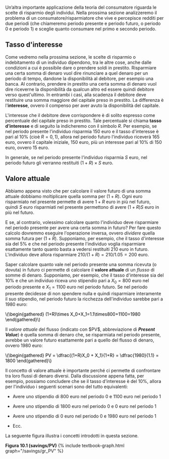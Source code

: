 


Un’altra importante applicazione della teoria del consumatore riguarda le scelte di risparmio degli individui. Nella prossima sezione analizzeremo il problema di un consumatore/risparmiatore che vive e percepisce redditi per due periodi (che chiameremo periodo presente e periodo futuro, o periodo 0 e periodo 1) e sceglie quanto consumare nel primo e secondo periodo.



<h2 id="SUBSEC_R">Tasso d'interesse</h2>

Come vedremo nella prossima sezione, le scelte di risparmio o indebitamento di un individuo dipendono, tra le altre cose, anche dalle condizioni a cui è possibile dare o prendere soldi in prestito. Risparmiare una certa somma di denaro vuol dire rinunciare a quel denaro per un periodo di tempo, dandone la disponibilità al debitore, per esempio una banca. Al contrario, prendere in prestito una certa somma di denaro vuol dire riceverne la disponibilità da qualcun altro ed essere quindi debitore verso quest'ultimo. In entrambi i casi, alla scadenza il debitore deve restituire una somma maggiore del capitale preso in prestito. La differenza è l'<b>interesse</b>, ovvero il compenso per aver avuto la disponibilità del capitale. 

L'interesse che il debitore deve corrispondere è di solito espresso come percentuale del capitale preso in prestito. Tale percentuale si chiama <b>tasso d’interesse</b> e di seguito la indicheremo con il simbolo $R$. Per esempio, se nel periodo presente l'individuo risparmia 150 euro e il tasso d'interesse è pari al 10% (cioè $R=0,1$), allora nel periodo futuro l'individuo riceverà 165 euro, ovvero il capitale iniziale, 150 euro, più un interesse pari al 10% di 150 euro, ovvero 15 euro.

In generale, se nel periodo presente l'individuo risparmia $S$ euro, nel periodo futuro gli verranno restituiti $(1+R)\times S$ euro.





<h2 id="SUBSEC_PV">Valore attuale</h2>

Abbiamo appena visto che per calcolare il valore futuro di una somma attuale dobbiamo moltiplicare quella somma per $(1+R)$. Ogni euro risparmiato nel presente permette di avere $1+R$ euro in più nel futuro, quindi $S$ euro risparmiati nel presente permettono di avere $(1+R)S$ euro in più nel futuro.

E se, al contrario, volessimo calcolare quanto l'individuo deve risparmiare nel periodo presente per avere una certa somma in futuro? Per fare questo calcolo dovremmo eseguire l'operazione inversa, ovvero <i>dividere</i> quella somma futura per $(1+R)$. Supponiamo, per esempio, che il tasso d'interesse sia del 5% e che nel periodo presente l'individuo voglia risparmiare esattamente tanto quanto basta a vedersi restituiti 210 euro in futuro. L'individuo deve allora risparmiare $210/(1+R)=210/1.05=200$ euro.

Saper calcolare quanto vale nel periodo presente una somma ricevuta (o dovuta) in futuro ci permette di calcolare il <b>valore attuale</b> di un <i>flusso</i> di somme di denaro. Supponiamo, per esempio, che il tasso d'interesse sia del 10% e che un individuo riceva uno stipendio pari a $X_0=800$ euro nel periodo presente e $X_1=1100$ euro nel periodo futuro. Se nel periodo presente decidesse di non spendere nulla e quindi risparmiare interamente il suo stipendio, nel periodo futuro la ricchezza dell'individuo sarebbe pari a 1980 euro:
<p><span style="color: Black;">
\(\begin{gathered}
(1+R)\times X_0+X_1=1.1\times800+1100=1980
\end{gathered}\)
</span></p>
Il <i>valore attuale</i> del flusso (indicato con $PV$, abbreviazione di <i><b>Present Value</b></i>) è quella somma di denaro che, se risparmiata nel periodo presente, avrebbe un valore futuro esattamente pari a quello del flusso di denaro, ovvero 1980 euro:

<p><span style="color: Black;">
\(\begin{gathered}
 PV = \dfrac{(1+R)X_0 + X_1}{1+R} = \dfrac{1980}{1.1} = 1800
\end{gathered}\)
</span></p>

Il concetto di valore attuale è importante perché ci permette di confrontare tra loro flussi di denaro diversi. Dalla discussione appena fatta, per esempio, possiamo concludere che se il tasso d'interesse è del 10%, allora per l'individuo i seguenti scenari sono del tutto equivalenti:

<ul>
  <li>
    <p>Avere uno stipendio di 800 euro nel periodo 0 e 1100 euro nel periodo 1</p>
  </li>
  <li>
    <p>Avere uno stipendio di 1800 euro nel periodo 0 e 0 euro nel periodo 1</p>
  </li>
  <li>
    <p>Avere uno stipendio di 0 euro nel periodo 0 e 1980 euro nel periodo 1</p>
  </li>
  <li>
    <p>Ecc.</p>
  </li>
</ul>

La seguente figura illustra i concetti introdotti in questa sezione. 




<a id="gr_savings/PV"><strong>Figura 10.1 (savings/PV)</strong></a>
{% include textbook-graph.html graph="/savings/gr_PV" %}
